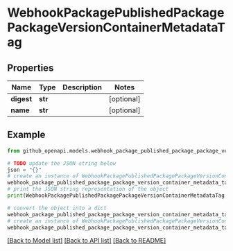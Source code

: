 # WebhookPackagePublishedPackagePackageVersionContainerMetadataTag


## Properties

Name | Type | Description | Notes
------------ | ------------- | ------------- | -------------
**digest** | **str** |  | [optional] 
**name** | **str** |  | [optional] 

## Example

```python
from github_openapi.models.webhook_package_published_package_package_version_container_metadata_tag import WebhookPackagePublishedPackagePackageVersionContainerMetadataTag

# TODO update the JSON string below
json = "{}"
# create an instance of WebhookPackagePublishedPackagePackageVersionContainerMetadataTag from a JSON string
webhook_package_published_package_package_version_container_metadata_tag_instance = WebhookPackagePublishedPackagePackageVersionContainerMetadataTag.from_json(json)
# print the JSON string representation of the object
print(WebhookPackagePublishedPackagePackageVersionContainerMetadataTag.to_json())

# convert the object into a dict
webhook_package_published_package_package_version_container_metadata_tag_dict = webhook_package_published_package_package_version_container_metadata_tag_instance.to_dict()
# create an instance of WebhookPackagePublishedPackagePackageVersionContainerMetadataTag from a dict
webhook_package_published_package_package_version_container_metadata_tag_from_dict = WebhookPackagePublishedPackagePackageVersionContainerMetadataTag.from_dict(webhook_package_published_package_package_version_container_metadata_tag_dict)
```
[[Back to Model list]](../README.md#documentation-for-models) [[Back to API list]](../README.md#documentation-for-api-endpoints) [[Back to README]](../README.md)


